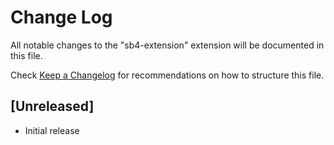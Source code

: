 # Change Log

All notable changes to the "sb4-extension" extension will be documented in this file.

Check [Keep a Changelog](http://keepachangelog.com/) for recommendations on how to structure this file.

## [Unreleased]

- Initial release